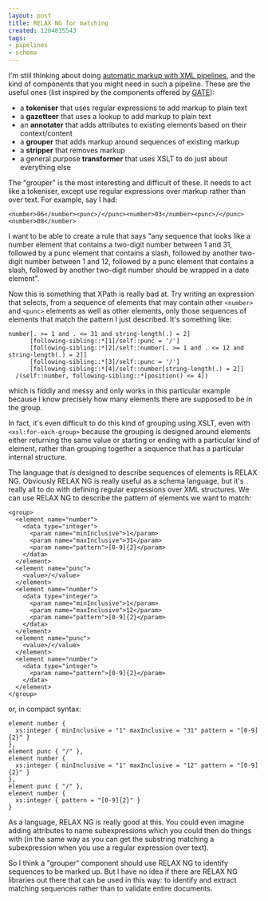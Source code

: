 ```yaml
---
layout: post
title: RELAX NG for matching
created: 1204815543
tags:
- pipelines
- schema
---
```

I'm still thinking about doing [automatic markup with XML pipelines][1], and the kind of components that you might need in such a pipeline. These are the useful ones (list inspired by the components offered by [GATE][2]):

  * a **tokeniser** that uses regular expressions to add markup to plain text
  * a **gazetteer** that uses a lookup to add markup to plain text
  * an **annotater** that adds attributes to existing elements based on their context/content
  * a **grouper** that adds markup around sequences of existing markup
  * a **stripper** that removes markup
  * a general purpose **transformer** that uses XSLT to do just about everything else

[1]: http://www.jenitennison.com/blog/node/76 "Jeni's Musings: Automatic markup and XML pipelines"
[2]: http://www.gate.ac.uk/ "General Architecture for Text Engineering"
[3]: http://www.gate.ac.uk/sale/tao/index.html#x1-1520007 "GATE: JAPE: Regular expressios over annotations"

<!--break-->

The "grouper" is the most interesting and difficult of these. It needs to act like a tokeniser, except use regular expressions over markup rather than over text. For example, say I had:

    <number>06</number><punc>/</punc><number>03</number><punc>/</punc><number>08</number>

I want to be able to create a rule that says "any sequence that looks like a number element that contains a two-digit number between 1 and 31, followed by a punc element that contains a slash, followed by another two-digit number between 1 and 12, followed by a punc element that contains a slash, followed by another two-digit number should be wrapped in a date element".

Now this is something that XPath is really bad at. Try writing an expression that selects, from a sequence of elements that may contain other `<number>` and `<punc>` elements as well as other elements, only those sequences of elements that match the pattern I just described. It's something like:

    number[. >= 1 and . <= 31 and string-length(.) = 2]
          [following-sibling::*[1]/self::punc = '/']
          [following-sibling::*[2]/self::number[. >= 1 and . <= 12 and string-length(.) = 2]]
          [following-sibling::*[3]/self::punc = '/']
          [following-sibling::*[4]/self::number[string-length(.) = 2]]
      /(self::number, following-sibling::*[position() <= 4])

which is fiddly and messy and only works in this particular example because I know precisely how many elements there are supposed to be in the group.

In fact, it's even difficult to do this kind of grouping using XSLT, even with `<xsl:for-each-group>` because the grouping is designed around elements either returning the same value or starting or ending with a particular kind of element, rather than grouping together a sequence that has a particular internal structure.

The language that *is* designed to describe sequences of elements is RELAX NG. Obviously RELAX NG is really useful as a schema language, but it's really all to do with defining regular expressions over XML structures. We can use RELAX NG to describe the pattern of elements we want to match:

    <group>
      <element name="number">
        <data type="integer">
          <param name="minInclusive">1</param>
          <param name="maxInclusive">31</param>
          <param name="pattern">[0-9]{2}</param>
        </data>
      </element>
      <element name="punc">
        <value>/</value>
      </element>
      <element name="number">
        <data type="integer">
          <param name="minInclusive">1</param>
          <param name="maxInclusive">12</param>
          <param name="pattern">[0-9]{2}</param>
        </data>
      </element>
      <element name="punc">
        <value>/</value>
      </element>
      <element name="number">
        <data type="integer">
          <param name="pattern">[0-9]{2}</param>
        </data>
      </element>
    </group>

or, in compact syntax:

    element number { 
      xs:integer { minInclusive = "1" maxInclusive = "31" pattern = "[0-9]{2}" }
    },
    element punc { "/" },
    element number { 
      xs:integer { minInclusive = "1" maxInclusive = "12" pattern = "[0-9]{2}" }
    },
    element punc { "/" },
    element number { 
      xs:integer { pattern = "[0-9]{2}" }
    }

As a language, RELAX NG is really good at this. You could even imagine adding attributes to name subexpressions which you could then do things with (in the same way as you can get the substring matching a subexpression when you use a regular expression over text).

So I think a "grouper" component should use RELAX NG to identify sequences to be marked up. But I have no idea if there are RELAX NG libraries out there that can be used in this way: to identify and extract matching sequences rather than to validate entire documents.
